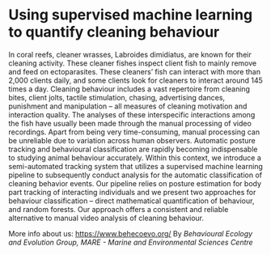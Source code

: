 # Using supervised machine learning to quantify cleaning behaviour

In coral reefs, cleaner wrasses, Labroides dimidiatus, are known for their cleaning activity. These cleaner fishes inspect client fish to mainly remove and feed on ectoparasites. 
These cleaners’ fish can interact with more than 2,000 clients daily, and some clients look for cleaners to interact around 145 times a day. 
Cleaning behaviour includes a vast repertoire from cleaning bites, client jolts, tactile stimulation, chasing, advertising dances, punishment and manipulation – all measures of cleaning motivation and interaction quality. 
The analyses of these interspecific interactions among the fish have usually been made through the manual processing of video recordings. 
Apart from being very time-consuming, manual processing can be unreliable due to variation across human observers. Automatic posture tracking and behavioural classification are rapidly becoming indispensable to studying animal behaviour accurately. 
Within this context, we introduce a semi-automated tracking system that utilizes a supervised machine learning pipeline to subsequently conduct analysis for the automatic classification of cleaning behavior events. 
Our pipeline relies on posture estimation for body part tracking of interacting individuals and we present two approaches for behaviour classification – direct mathematical quantification of behaviour, and random forests. 
Our approach offers a consistent and reliable alternative to manual video analysis of cleaning behaviour.

More info about us: https://www.behecoevo.org/
By *Behavioural Ecology and Evolution Group, MARE - Marine and Environmental Sciences Centre*
